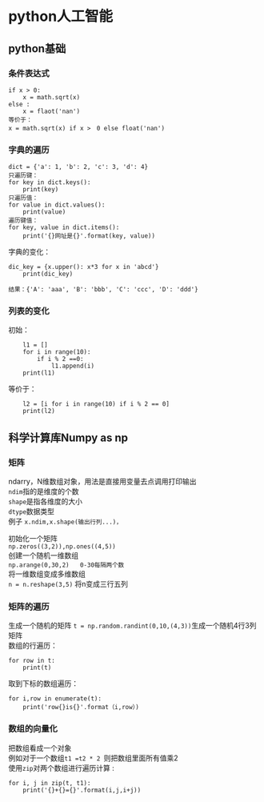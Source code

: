 # python人工智能

## python基础

### 条件表达式
```
if x > 0:
	x = math.sqrt(x)
else :
	x = flaot('nan')
等价于：
x = math.sqrt(x) if x >　0 else float('nan')
```
### 字典的遍历
```
dict = {'a': 1, 'b': 2, 'c': 3, 'd': 4}
只遍历键：
for key in dict.keys():
    print(key)
只遍历值：
for value in dict.values():
    print(value)
遍历键值：    
for key, value in dict.items():
    print('{}网址是{}'.format(key, value))
```
字典的变化： 
```
dic_key = {x.upper(): x*3 for x in 'abcd'}
    print(dic_key)
    
结果：{'A': 'aaa', 'B': 'bbb', 'C': 'ccc', 'D': 'ddd'}
```

### 列表的变化
初始：
```
    l1 = []
    for i in range(10):
        if i % 2 ==0:
            l1.append(i)
    print(l1)
```
等价于：
```
    l2 = [i for i in range(10) if i % 2 == 0]
    print(l2)
```


## 科学计算库Numpy as np

### 矩阵
ndarry，N维数组对象，用法是直接用变量去点调用打印输出  
`ndim`指的是维度的个数  
`shape`是指各维度的大小  
`dtype`数据类型  
例子
`x.ndim,x.shape(输出行列...)，`

初始化一个矩阵  
`np.zeros((3,2)),np.ones((4,5))`  
创建一个随机一维数组  
`np.arange(0,30,2)   0-30每隔两个数`  
将一维数组变成多维数组  
`n = n.reshape(3,5)` 将n变成三行五列  
### 矩阵的遍历
生成一个随机的矩阵
`t = np.random.randint(0,10,(4,3))`生成一个随机4行3列矩阵  
数组的行遍历：  
```
for row in t:
	print(t)
```
取到下标的数组遍历：  
```
for i,row in enumerate(t):
	print('row{}is{}'.format（i,row）)

```
### 数组的向量化
把数组看成一个对象  
例如对于一个数组`t1 =t2 * 2 `则把数组里面所有值乘2  
使用`zip`对两个数组进行遍历计算  :
```
for i, j in zip(t, t1):
	print('{}+{}={}'.format(i,j,i+j))
```
